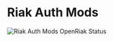 # Riak Auth Mods

![Riak Auth Mods OpenRiak Status](https://github.com/OpenRiak/riak_auth_mods/actions/workflows/erlang.yml/badge.svg?branch=openriak-3.4)


